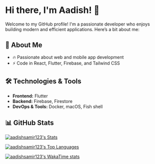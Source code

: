 # Hi there, I'm Aadish! 👋

Welcome to my GitHub profile! I'm a passionate developer who enjoys building modern and efficient applications. Here’s a bit about me:

## 🚀 About Me
- 🔥 Passionate about web and mobile app development
- ⚡ Code in React, Flutter, Firebase, and Tailwind CSS

## 🛠️ Technologies & Tools
- **Frontend:** Flutter
- **Backend:** Firebase, Firestore
- **DevOps & Tools:** Docker, macOS, Fish shell

## 📊 GitHub Stats

[![aadishsamir123's Stats](https://github-readme-stats.vercel.app/api?username=aadishsamir123&theme=transparent&show_icons=true&hide_border=true&count_private=true)](https://github.com/aadishsamir123)

[![aadishsamir123's Top Languages](https://github-readme-stats.vercel.app/api/top-langs/?username=aadishsamir123&theme=transparent&show_icons=true&hide_border=true&layout=compact)](https://github.com/aadishsamir123)

[![aadishsamir123's WakaTime stats](https://github-readme-stats.vercel.app/api/wakatime?username=@aadishsamir123&theme=transparent&hide_border=true)](https://github.com/aadishsamir123)
